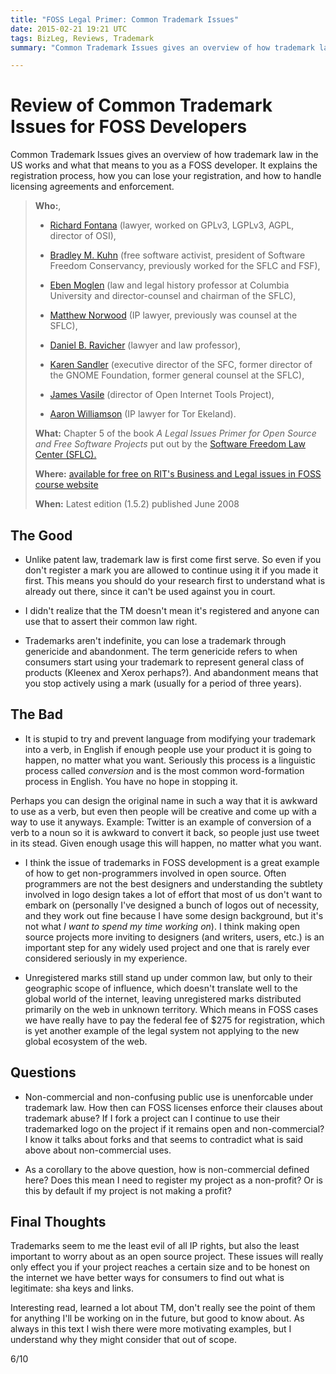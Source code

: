 ```yaml
---
title: "FOSS Legal Primer: Common Trademark Issues"
date: 2015-02-21 19:21 UTC
tags: BizLeg, Reviews, Trademark
summary: "Common Trademark Issues gives an overview of how trademark law in the US works and what that means to you as a FOSS developer. It explains the registration process, how you can lose your registration, and how to handle licensing agreements and enforcement."

---
```


# Review of Common Trademark Issues for FOSS Developers

Common Trademark Issues gives an overview of how trademark law in the US works and what that means to you as a FOSS developer. It explains the registration process, how you can lose your registration, and how to handle licensing agreements and enforcement.


> **Who:**,
>
> * [Richard Fontana](http://en.wikipedia.org/wiki/Richard_Fontana) (lawyer, worked on GPLv3, LGPLv3, AGPL, director of OSI),
>
> * [Bradley M. Kuhn](http://en.wikipedia.org/wiki/Bradley_M._Kuhn) (free software activist, president of Software Freedom Conservancy, previously worked for the SFLC and FSF),
>
> * [Eben Moglen](http://en.wikipedia.org/wiki/Eben_Moglen) (law and legal history professor at Columbia University and director-counsel and chairman of the SFLC),
>
> * [Matthew Norwood](https://www.linkedin.com/pub/matt-norwood/5/770/a39) (IP lawyer, previously was counsel at the SFLC),
>
> * [Daniel B. Ravicher](http://www.ravicher.com/) (lawyer and law professor),
>
> * [Karen Sandler](http://en.wikipedia.org/wiki/Karen_Sandler) (executive director of the SFC, former director of the GNOME Foundation, former general counsel at the SFLC),
>
> * [James Vasile](https://twitter.com/jamesvasile) (director of Open Internet Tools Project),
>
> * [Aaron Williamson](https://torekeland.com/about/aaron-williamson) (IP lawyer for Tor Ekeland).
>
> **What:** Chapter 5 of the book *A Legal Issues Primer for Open Source and Free Software Projects* put out by the [Software Freedom Law Center (SFLC).](https://www.softwarefreedom.org/)
>
> **Where:** [available for free on RIT's Business and Legal issues in FOSS course website](http://bizlegfoss-ritigm.rhcloud.com/static/books/foss-primer.pdf)
>
> **When:** Latest edition (1.5.2) published June 2008



## The Good

* Unlike patent law, trademark law is first come first serve. So even if you don't register a mark you are allowed to continue using it if you made it first. This means you should do your research first to understand what is already out there, since it can't be used against you in court.

* I didn't realize that the <super>TM</super> doesn't mean it's registered and anyone can use that to assert their common law right.

* Trademarks aren't indefinite, you can lose a trademark through genericide and abandonment. The term genericide refers to when consumers start using your trademark to represent general class of products (Kleenex and Xerox perhaps?). And abandonment means that you stop actively using a mark (usually for a period of three years).



## The Bad

* It is stupid to try and prevent language from modifying your trademark into a verb, in English if enough people use your product it is going to happen, no matter what you want. Seriously this process is a linguistic process called *conversion* and is the most common word-formation process in English. You have no hope in stopping it.

Perhaps you can design the original name in such a way that it is awkward to use as a verb, but even then people will be creative and come up with a way to use it anyways. Example: Twitter is an example of conversion of a verb to a noun so it is awkward to convert it back, so people just use tweet in its stead. Given enough usage this will happen, no matter what you want.

* I think the issue of trademarks in FOSS development is a great example of how to get non-programmers involved in open source. Often programmers are not the best designers and understanding the subtlety involved in logo design takes a lot of effort that most of us don't want to embark on (personally I've designed a bunch of logos out of necessity, and they work out fine because I have some design background, but it's not what *I want to spend my time working on*). I think making open source projects more inviting to designers (and writers, users, etc.) is an important step for any widely used project and one that is rarely ever considered seriously in my experience.

* Unregistered marks still stand up under common law, but only to their geographic scope of influence, which doesn't translate well to the global world of the internet, leaving unregistered marks distributed primarily on the web in unknown territory. Which means in FOSS cases we have really have to pay the federal fee of $275 for registration, which is yet another example of the legal system not applying to the new global ecosystem of the web.


## Questions

* Non-commercial and non-confusing public use is unenforcable under trademark law. How then can FOSS licenses enforce their clauses about trademark abuse? If I fork a project can I continue to use their trademarked logo on the project if it remains open and non-commercial? I know it talks about forks and that seems to contradict what is said above about non-commercial uses.

* As a corollary to the above question, how is non-commercial defined here? Does this mean I need to register my project as a non-profit? Or is this by default if my project is not making a profit?


## Final Thoughts

Trademarks seem to me the least evil of all IP rights, but also the least important to worry about as an open source project. These issues will really only effect you if your project reaches a certain size and to be honest on the internet we have better ways for consumers to find out what is legitimate: sha keys and links.

Interesting read, learned a lot about TM, don't really see the point of them for anything I'll be working on in the future, but good to know about. As always in this text I wish there were more motivating examples, but I understand why they might consider that out of scope.

6/10
